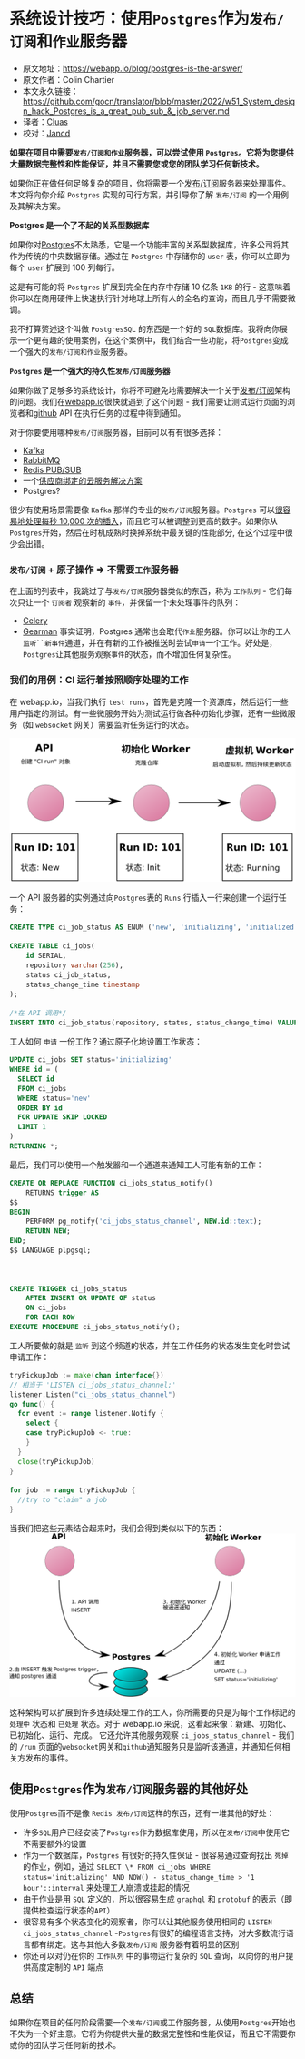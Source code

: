 # 系统设计技巧：使用`Postgres`作为`发布/订阅`和`作业`服务器

- 原文地址：https://webapp.io/blog/postgres-is-the-answer/
- 原文作者：Colin Chartier
- 本文永久链接：https://github.com/gocn/translator/blob/master/2022/w51_System_design_hack_Postgres_is_a_great_pub_sub_&_job_server.md
- 译者：[Cluas](https://github.com/Cluas)
- 校对：[Jancd](https://github.com/Jancd)

**如果在项目中需要`发布/订阅和作业`服务器，可以尝试使用 `Postgres`。它将为您提供大量数据完整性和性能保证，并且不需要您或您的团队学习任何新技术。**

如果你正在做任何足够复杂的项目，你将需要一个[发布/订阅](https://en.wikipedia.org/wiki/Publish%E2%80%93subscribe_pattern)服务器来处理事件。本文将向你介绍 `Postgres` 实现的可行方案，并引导你了解 `发布/订阅` 的一个用例及其解决方案。

**Postgres 是一个了不起的关系型数据库**

如果你对[Postgres](https://www.postgresql.org/)不太熟悉，它是一个功能丰富的关系型数据库，许多公司将其作为传统的中央数据存储。通过在 `Postgres` 中存储你的 `user` 表，你可以立即为每个 `user` 扩展到 100 列每行。

这是有可能的将 `Postgres` 扩展到完全在内存中存储 10 亿条 `1KB` 的行 - 这意味着你可以在商用硬件上快速执行针对地球上所有人的全名的查询，而且几乎不需要微调。

我不打算赘述这个叫做 `PostgresSQL` 的东西是一个好的 `SQL`数据库。我将向你展示一个更有趣的使用案例，在这个案例中，我们结合一些功能，将`Postgres`变成一个强大的`发布/订阅和作业`服务器。

**`Postgres` 是一个强大的持久性`发布/订阅`服务器**

如果你做了足够多的系统设计，你将不可避免地需要解决一个关于[发布/订阅](https://en.wikipedia.org/wiki/Publish%E2%80%93subscribe_pattern)架构的问题。我们在[webapp.io](https://webapp.io/)很快就遇到了这个问题 - 我们需要让测试运行页面的浏览者和[github](https://github.com/) API 在执行任务的过程中得到通知。

对于你要使用哪种`发布/订阅`服务器，目前可以有有很多选择：

- [Kafka](https://kafka.apache.org/)
- [RabbitMQ](https://www.rabbitmq.com/)
- [Redis PUB/SUB](https://redis.io/topics/pubsub)
- 一个[供应商](https://aws.amazon.com/sqs/)[绑定的](https://cloud.google.com/pubsub/docs/overview)[云](https://docs.microsoft.com/en-us/azure/event-grid/)[服务](https://docs.microsoft.com/en-us/azure/event-grid/)[解决方案](https://docs.microsoft.com/en-us/azure/service-bus-messaging/)
- Postgres?

很少有使用场景需要像 `Kafka` 那样的专业的`发布/订阅`服务器。`Postgres` 可以[很容易地处理每秒 10,000 次的插入](https://severalnines.com/blog/benchmarking-postgresql-performance)，而且它可以被调整到更高的数字。如果你从`Postgres`开始，然后在时机成熟时换掉系统中最关键的性能部分, 在这个过程中很少会出错。

### `发布/订阅` + 原子操作 ⇒ 不需要`工作`服务器

在上面的列表中，我跳过了与`发布/订阅`服务器类似的东西，称为 `工作队列` - 它们每次只让一个 `订阅者` 观察新的 `事件`，并保留一个未处理事件的队列：

- [Celery](http://www.celeryproject.org/)
- [Gearman](http://gearman.org/)
  事实证明，Postgres 通常也会取代`作业`服务器。你可以让你的工人` 监听``新事件 `通道，并在有新的工作被推送时尝试`申请`一个工作。好处是，`Postgres`让其他服务观察`事件`的状态，而不增加任何复杂性。

### 我们的用例：CI 运行着按照顺序处理的工作

在 webapp.io，当我们执行 `test runs`，首先是克隆一个资源库，然后运行一些用户指定的测试。有一些微服务开始为测试运行做各种初始化步骤，还有一些微服务（如 `websocket` 网关）需要监听任务运行的状态。

![How a test run is processed at webapp.io](../static/images/2022/w51_System_design_hack_Postgres_is_a_great_pub_sub_&_job_server/run-flow.svg 'How a test run is processed at webapp.io')

一个 API 服务器的实例通过向`Postgres`表的 `Runs` 行插入一行来创建一个运行任务：

```sql
CREATE TYPE ci_job_status AS ENUM ('new', 'initializing', 'initialized', 'running', 'success', 'error');

CREATE TABLE ci_jobs(
	id SERIAL,
	repository varchar(256),
	status ci_job_status,
	status_change_time timestamp
);

/*在 API 调用*/
INSERT INTO ci_job_status(repository, status, status_change_time) VALUES ('https://github.com/colinchartier/layerci-color-test', 'new', NOW());
```

工人如何 `申请` 一份工作？通过原子化地设置工作状态：

```sql
UPDATE ci_jobs SET status='initializing'
WHERE id = (
  SELECT id
  FROM ci_jobs
  WHERE status='new'
  ORDER BY id
  FOR UPDATE SKIP LOCKED
  LIMIT 1
)
RETURNING *;
```

最后，我们可以使用一个触发器和一个通道来通知工人可能有新的工作：

```sql
CREATE OR REPLACE FUNCTION ci_jobs_status_notify()
	RETURNS trigger AS
$$
BEGIN
	PERFORM pg_notify('ci_jobs_status_channel', NEW.id::text);
	RETURN NEW;
END;
$$ LANGUAGE plpgsql;



CREATE TRIGGER ci_jobs_status
	AFTER INSERT OR UPDATE OF status
	ON ci_jobs
	FOR EACH ROW
EXECUTE PROCEDURE ci_jobs_status_notify();
```

工人所要做的就是 `监听` 到这个频道的状态，并在工作任务的状态发生变化时尝试申请工作：

```go
tryPickupJob := make(chan interface{})
// 相当于 'LISTEN ci_jobs_status_channel;'
listener.Listen("ci_jobs_status_channel")
go func() {
  for event := range listener.Notify {
    select {
    case tryPickupJob <- true:
    }
  }
  close(tryPickupJob)
}

for job := range tryPickupJob {
  //try to "claim" a job
}
```

当我们把这些元素结合起来时，我们会得到类似以下的东西：
![queue-system](../static/images/2022/w51_System_design_hack_Postgres_is_a_great_pub_sub_&_job_server/queue-system.svg)

这种架构可以扩展到许多连续处理工作的工人，你所需要的只是为每个工作标记的 `处理中` 状态和 `已处理` 状态。对于 webapp.io 来说，这看起来像：新建、初始化、已初始化、运行、完成。
它还允许其他服务观察 `ci_jobs_status_channel` - 我们的 `/run` 页面的`websocket`网关和`github`通知服务只是监听该通道，并通知任何相关方发布的事件。

## 使用`Postgres`作为`发布/订阅`服务器的其他好处

使用`Postgres`而不是像 `Redis 发布/订阅`这样的东西，还有一堆其他的好处：

- 许多`SQL`用户已经安装了`Postgres`作为数据库使用，所以在`发布/订阅`中使用它不需要额外的设置
- 作为一个数据库，`Postgres` 有很好的持久性保证 - 很容易通过查询找出 `死掉` 的作业，例如，通过 `SELECT \* FROM ci_jobs WHERE status='initializing' AND NOW() - status_change_time > '1 hour'::interval` 来处理工人崩溃或挂起的情况
- 由于作业是用 `SQL` 定义的，所以很容易生成 `graphql` 和 `protobuf` 的表示（即提供检查运行状态的`API`）
- 很容易有多个状态变化的观察者，你可以让其他服务使用相同的 `LISTEN ci_jobs_status_channel` -`Postgres`有很好的编程语言支持，对大多数流行语言都有绑定。这与其他大多数`发布/订阅` 服务器有着明显的区别
- 你还可以对仍在你的 `工作队列` 中的事物运行复杂的 `SQL` 查询，以向你的用户提供高度定制的 `API` 端点

## 总结

如果你在项目的任何阶段需要一个`发布/订阅`或工作服务器，从使用`Postgres`开始也不失为一个好主意。它将为你提供大量的数据完整性和性能保证，而且它不需要你或你的团队学习任何新的技术。
